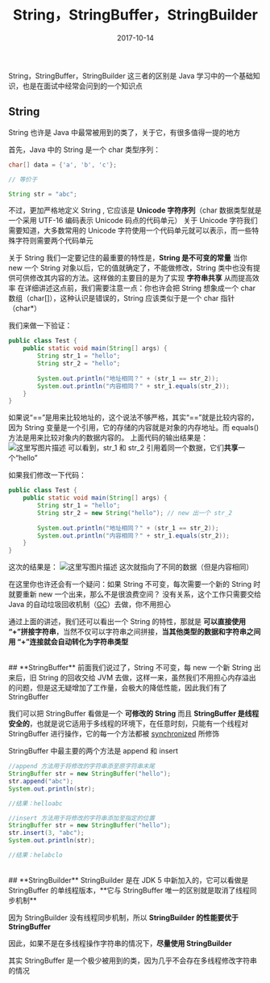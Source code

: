 ﻿---
layout: post
title: 'String，StringBuffer，StringBuilder'
date: 2017-10-14
categories: Java
tags: Java String
---
String，StringBuffer，StringBuilder 这三者的区别是 Java 学习中的一个基础知识，也是在面试中经常会问到的一个知识点

## **String**
String 也许是 Java 中最常被用到的类了，关于它，有很多值得一提的地方

首先，Java 中的 String 是一个 char 类型序列：

~~~java
char[] data = {'a', 'b', 'c'};

// 等价于

String str = "abc";
~~~
不过，更加严格地定义 String , 它应该是 **Unicode 字符序列**（char 数据类型就是一个采用 UTF-16 编码表示 Unicode 码点的代码单元）
关于 Unicode 字符我们需要知道，大多数常用的 Unicode 字符使用一个代码单元就可以表示，而一些特殊字符则需要两个代码单元

关于 String 我们一定要记住的最重要的特性是，**String 是不可变的常量**
当你 new 一个 String 对象以后，它的值就确定了，不能做修改，String 类中也没有提供可供修改其内容的方法。这样做的主要目的是为了实现 **字符串共享** 从而提高效率
在详细讲述这点前，我们需要注意一点：你也许会把 String 想象成一个 char 数组（char[]），这种认识是错误的，String 应该类似于是一个 char 指针（char*）

我们来做一下验证：

~~~java
public class Test {
	public static void main(String[] args) {
		String str_1 = "hello";
		String str_2 = "hello";
		
		System.out.println("地址相同？" + (str_1 == str_2));
		System.out.println("内容相同？" + str_1.equals(str_2));
	}
}
~~~
如果说“==”是用来比较地址的，这个说法不够严格，其实“==”就是比较内容的，因为 String 变量是一个引用，它的存储的内容就是对象的内存地址。而 equals() 方法是用来比较对象内的数据内容的。
上面代码的输出结果是：
![这里写图片描述](http://img.blog.csdn.net/20171014165428779?watermark/2/text/aHR0cDovL2Jsb2cuY3Nkbi5uZXQvYmFpZHVfMzIwNDUyMDE=/font/5a6L5L2T/fontsize/400/fill/I0JBQkFCMA==/dissolve/70/gravity/SouthEast)
可以看到，str_1 和 str_2 引用着同一个数据，它们**共享**一个“hello”

如果我们修改一下代码：

~~~java
public class Test {
	public static void main(String[] args) {
		String str_1 = "hello";
		String str_2 = new String("hello"); // new 出一个 str_2
		
		System.out.println("地址相同？" + (str_1 == str_2));
		System.out.println("内容相同？" + str_1.equals(str_2));
	}
}
~~~
这次的结果是：
![这里写图片描述](http://img.blog.csdn.net/20171014165837450?watermark/2/text/aHR0cDovL2Jsb2cuY3Nkbi5uZXQvYmFpZHVfMzIwNDUyMDE=/font/5a6L5L2T/fontsize/400/fill/I0JBQkFCMA==/dissolve/70/gravity/SouthEast)
这次就指向了不同的数据（但是内容相同）

在这里你也许还会有一个疑问：如果 String 不可变，每次需要一个新的 String 时就要重新 new 一个出来，那么不是很浪费空间？
没有关系，这个工作只需要交给 Java 的自动垃圾回收机制（[GC](http://blog.csdn.net/baidu_32045201/article/details/77804085)）去做，你不用担心

通过上面的讲述，我们还可以看出一个 String 的特性，那就是 **可以直接使用 “+”拼接字符串**，当然不仅可以字符串之间拼接，**当其他类型的数据和字符串之间用 “+”连接就会自动转化为字符串类型**



<br>
## **StringBuffer**
前面我们说过了，String 不可变，每 new 一个新 String 出来后，旧 String 的回收交给 JVM 去做，这样一来，虽然我们不用担心内存溢出的问题，但是这无疑增加了工作量，会极大的降低性能，因此我们有了 StringBuffer

我们可以把 StringBuffer 看做是一个 **可修改的 String**
而且 **StringBuffer 是线程安全的**，也就是说它适用于多线程的环境下，在任意时刻，只能有一个线程对 StringBuffer 进行操作，它的每一个方法都被 [synchronized](http://blog.csdn.net/baidu_32045201/article/details/77434996) 所修饰

StringBuffer 中最主要的两个方法是 append 和 insert
~~~java
//append 方法用于将修改的字符串添至原字符串末尾
StringBuffer str = new StringBuffer("hello");
str.append("abc");
System.out.println(str);

//结果：helloabc
~~~

~~~java
//insert 方法用于将修改的字符串添加至指定的位置
StringBuffer str = new StringBuffer("hello");
str.insert(3, "abc");
System.out.println(str);

//结果：helabclo
~~~


<br>
## **StringBuilder**
StringBuilder 是在 JDK 5 中新加入的，它可以看做是 StringBuffer 的单线程版本，**它与 StringBuffer 唯一的区别就是取消了线程同步机制**

因为 StringBuilder 没有线程同步机制，所以 **StringBuilder 的性能要优于 StringBuffer**

因此，如果不是在多线程操作字符串的情况下，**尽量使用 StringBuilder**

其实 StringBuffer 是一个极少被用到的类，因为几乎不会存在多线程修改字符串的情况



